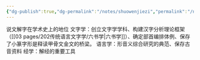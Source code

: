 ```yaml
---
{"dg-publish":true,"dg-permalink":"/notes/shuowenjiezi","permalink":"/notes/shuowenjiezi/","created":"2024-11-29T20:55:48.453+08:00","updated":"2025-03-02T19:56:22.121+08:00"}
---
```


说文解字在学术史上的地位 
文字学：创立文字学学科、构建汉字分析理论框架（[[03 pages/202传统语言文字学/六书学\|六书学]]）、确定部首编排体例、保存了小篆字形是释读甲骨文金文的桥梁。
语言学：形音义综合研究的典范、保存古音资料
经学：解经的重要工具 